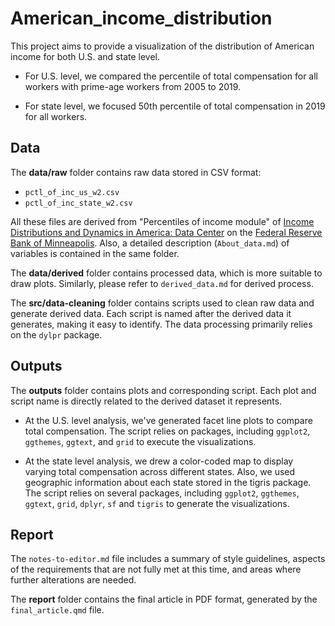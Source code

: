 # American_income_distribution

<!-- badges: start -->

<!-- badges: end -->

This project aims to provide a visualization of the distribution of American income for both U.S. and state level.

-   For U.S. level, we compared the percentile of total compensation for all workers with prime-age workers from 2005 to 2019.

-   For state level, we focused 50th percentile of total compensation in 2019 for all workers.

## Data

The **data/raw** folder contains raw data stored in CSV format:

-   `pctl_of_inc_us_w2.csv`
-   `pctl_of_inc_state_w2.csv`

All these files are derived from "Percentiles of income module" of [Income Distributions and Dynamics in America: Data Center](https://www.minneapolisfed.org/institute/income-distributions-and-dynamics-in-america/data-center) on the [Federal Reserve Bank of Minneapolis](https://www.minneapolisfed.org/). Also, a detailed description (`About_data.md`) of variables is contained in the same folder.

The **data/derived** folder contains processed data, which is more suitable to draw plots. Similarly, please refer to `derived_data.md` for derived process.

The **src/data-cleaning** folder contains scripts used to clean raw data and generate derived data. Each script is named after the derived data it generates, making it easy to identify. The data processing primarily relies on the `dylpr` package.

## Outputs

The **outputs** folder contains plots and corresponding script. Each plot and script name is directly related to the derived dataset it represents.

-   At the U.S. level analysis, we've generated facet line plots to compare total compensation. The script relies on packages, including `ggplot2`, `ggthemes`, `ggtext`, and `grid` to execute the visualizations.

-   At the state level analysis, we drew a color-coded map to display varying total compensation across different states. Also, we used geographic information about each state stored in the tigris package. The script relies on several packages, including `ggplot2`, `ggthemes`, `ggtext`, `grid`, `dplyr`, `sf` and `tigris` to generate the visualizations.

## Report

The `notes-to-editor.md` file includes a summary of style guidelines, aspects of the requirements that are not fully met at this time, and areas where further alterations are needed.

The **report** folder contains the final article in PDF format, generated by the `final_article.qmd` file.
